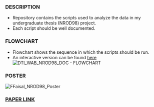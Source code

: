 ### DESCRIPTION
- Repository contains the scripts used to analyze the data in my undergraduate thesis (NROD98) project.
- Each script should be well documented.

### FLOWCHART
- Flowchart shows the sequence in which the scripts should be run.
- An interactive version can be found [here](https://lucid.app/lucidchart/8c9c965f-8e9e-4be9-a93f-4923e7f7865b/view?invitationId=inv_27e68873-d9f7-4aa0-badd-af12b43a1fcf&page=0_0)
![DTI_WAB_NROD98_DOC - FLOWCHART](https://github.com/Farhan-Faisal/DTI_WAB/assets/77621905/57e38dc0-8cd2-46c5-9ac5-2fa8f910d47d)

### POSTER
![FFaisal_NROD98_Poster](https://github.com/Farhan-Faisal/DTI_WAB/assets/77621905/734c4175-683f-4995-8ae5-c93af347dc7b)

### [PAPER LINK]()
